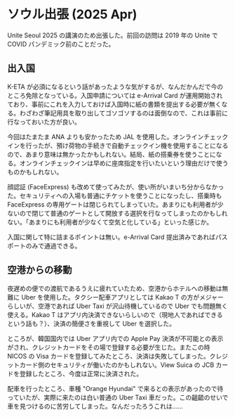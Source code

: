 # ソウル出張 (2025 Apr)

Unite Seoul 2025 の講演のため出張した。前回の訪問は 2019 年の Unite で COVID パンデミック前のことだった。

## 出入国

K-ETA が必須になるという話があったような気がするが、なんだかんだで今のところ免除となっている。入国申請については e-Arrival Card が運用開始されており、事前にこれを入力しておけば入国時に紙の書類を提出する必要が無くなる。わざわざ筆記用具を取り出してゴソゴソするのは面倒なので、これは事前に行なっておいた方が良い。

今回はたまたま ANA よりも安かったため JAL を使用した。オンラインチェックインを行ったが、預け荷物の手続きで自動チェックイン機を使用することになるので、あまり意味は無かったかもしれない。結局、紙の搭乗券を使うことになる。オンラインチェックインは早めに座席指定を行いたいという理由だけで使うものかもしれない。

顔認証 (FaceExpress) も改めて使ってみたが、使い所がいまいち分からなかった。セキュリティへの入場も普通にチケットを使うことになったし、搭乗時も FaceExpress の専用ゲートは閉じられてしまっていた。あまりにも利用者が少ないので閉じて普通のゲートとして開放する選択を行なってしまったのかもしれない。「あまりにも利用者が少なくて空気と化している」といった感じか。

入国に関して特に詰まるポイントは無い。e-Arrival Card 提出済みであればパスポートのみで通過できる。

## 空港からの移動

夜遅めの便での渡航であるうえに疲れていたため、空港からホテルへの移動は無難に Uber を使用した。タクシー配車アプリとしては Kakao T の方がメジャーらしいが、空港であれば Uber Taxi が沢山待機しているので Uber でも問題無く使える。Kakao T はアプリ内決済できないらしいので（現地人であればできるという話も？）、決済の簡便さを重視して Uber を選択した。

ところが、韓国国内では Uber アプリ内での Apple Pay 決済が不可能との表示がされ、クレジットカードをその場で登録する必要が生じた。またこの時 NICOS の Visa カードを登録してみたところ、決済は失敗してしまった。クレジットカード側のセキュリティが働いたのかもしれない。View Suica の JCB カードを登録したところ、今度は正常に決済された。

配車を行ったところ、車種 "Orange Hyundai" で来るとの表示があったので待っていたが、実際に来たのは白い普通の Uber Taxi 車だった。この齟齬のせいで車を見つけるのに苦労してしまった。なんだったろうこれは……
